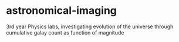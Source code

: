 # astronomical-imaging
3rd year Physics labs, investigating evolution of the universe through cumulative galay count as function of magnitude

